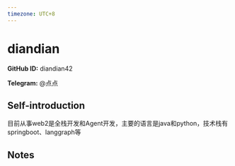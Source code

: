 ```yaml
---
timezone: UTC+8
---
```


# diandian

**GitHub ID:** diandian42

**Telegram:** @点点

## Self-introduction

目前从事web2是全栈开发和Agent开发，主要的语言是java和python，技术栈有springboot、langgraph等

## Notes

<!-- Content_START -->


<!-- Content_END -->
